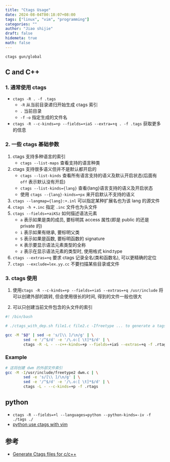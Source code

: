 ```yaml
---
title: "Ctags Usage"
date: 2024-08-04T00:18:07+08:00
tags: ["linux", "vim", "programming"]
categories: ""
author: "Jiao shijie"
draft: false
hidemeta: true
math: false
---
```


`ctags gun/global`

## C and C++

### 1. 通常使用 ctags

- `ctags -R . -f .tags`
  - `-R` 从当前目录递归开始生成 ctags 索引
  - `.` 当前目录
  - `-f` `-o` 指定生成的文件名
- `ctags -R --c-kinds=+p --fields=+iaS --extra=+q . -f .tags` 获取更多的信息

### 2. 一些 ctags 基础参数

1. ctags 支持多种语言的索引
   - `ctags --list-maps` 查看支持的语言种类
2. ctags 支持很多语义但并不是默认都开启的
   - `ctags --list-kinds` 查看所有语言支持的语义及默认开启状态(后面有 `off` 表示默认没有开启)
   - `ctags --list-kinds={lang}` 查看{lang}语言支持的语义及开启状态
   - 使用 `ctags --{lang}-kinds=+px` 来开启默认不支持的语义
3. `ctags --langmap={lang}:+.inl` 可以指定某种扩展名也为该 lang 的源文件
4. `ctags -h +.inc` 指定 `.inc` 文件也为头文件
5. `ctags --fields=+aiKSz` 如何描述语法元素
   - `a` 表示如果是类的成员, 要标明其 access 属性(即是 public 的还是 private 的)
   - `i` 表示如果有继承, 要标明父类
   - `S` 表示如果是函数, 要标明函数的 signature
   - `K` 表示要显示语法元素类型的全称
   - `z` 表示在显示语法元素的类型时, 使用格式 kind:type
6. `ctags --extras=+q` 要求 ctags 记录全名(类和函数名), 可以更精确的定位
7. `ctags --exclude=lex.yy.cc` 不要扫描某些目录或文件

### 3. ctags 使用

1. 使用`ctags -R --c-kinds=+p --fields=+iaS --extras=+q /usr/include` 将可以创建外部的跳转, 但会使用很长的时间, 得到的文件一般也很大

2. 可以只创建当前文件包含的头文件的索引

``` sh
#! /bin/bash

# ./ctags_with_dep.sh file1.c file2.c -Ifreetype ... to generate a tags file for these files.

gcc -M "$@" | sed -e 's/[\\ ]/\n/g' | \
        sed -e '/^$/d' -e '/\.o:[ \t]*$/d' | \
        ctags -R -L - --c++-kinds=+p --fields=+iaS --extras=+q -f .rtags
```

### Example

```sh
# 这将创建 dwm 的外部文件索引
gcc -M -I/usr/include/freetype2 dwm.c | \
        sed -e 's/[\\ ]/\n/g' | \
        sed -e '/^$/d' -e '/\.o:[ \t]*$/d' | \
        ctags -L - --c-kinds=+p -f .rtags
```

## python

- `ctags -R --fields=+l --languages=python --python-kinds=-iv -f ./tags ./`
- [python use ctags with vim](https://www.codeunderscored.com/list-the-python-kinds-in-ctags/)

## 参考

- [Generate Ctags files for c/c++](https://www.topbug.net/blog/2012/03/17/generate-ctags-files-for-c-slash-c-plus-plus-source-files-and-all-of-their-included-header-files/)
